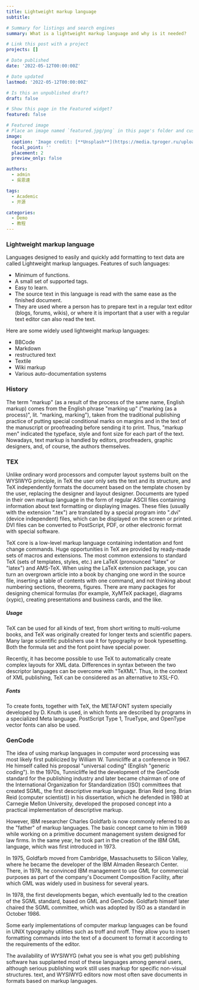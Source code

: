 ```yaml
---
title: Lightweight markup language
subtitle: 

# Summary for listings and search engines
summary: What is a lightweight markup language and why is it needed?

# Link this post with a project
projects: []

# Date published
date: '2022-05-12T00:00:00Z'

# Date updated
lastmod: '2022-05-12T00:00:00Z'

# Is this an unpublished draft?
draft: false

# Show this page in the Featured widget?
featured: false

# Featured image
# Place an image named `featured.jpg/png` in this page's folder and customize its options here.
image:
  caption: 'Image credit: [**Unsplash**](https://media.tproger.ru/uploads/2020/12/git_guide_for_beginners-cover-icon-original.png)'
  focal_point: ''
  placement: 2
  preview_only: false

authors:
  - admin
  - 吳恩達

tags:
  - Academic
  - 开源

categories:
  - Demo
  - 教程
---
```


### Lightweight markup language 

Languages ​​designed to easily and quickly add formatting to text data are called Lightweight markup languages. Features of such languages:

- Minimum of functions.
- A small set of supported tags.
- Easy to learn.
- The source text in this language is read with the same ease as the finished document.
- They are used where a person has to prepare text in a regular text editor (blogs, forums, wikis), or where it is important that a user with a regular text editor can also read the text.

Here are some widely used lightweight markup languages:

- BBCode
- Markdown
- restructured text
- Textile
- Wiki markup
- Various auto-documentation systems

### History

The term "markup" (as a result of the process of the same name, English markup) comes from the English phrase "marking up" ("marking (as a process)", lit. "marking, marking"), taken from the traditional publishing practice of putting special conditional marks on margins and in the text of the manuscript or proofreading before sending it to print. Thus, "markup men" indicated the typeface, style and font size for each part of the text. Nowadays, text markup is handled by editors, proofreaders, graphic designers, and, of course, the authors themselves.

### ΤΕΧ

Unlike ordinary word processors and computer layout systems built on the WYSIWYG principle, in TeX the user only sets the text and its structure, and TeX independently formats the document based on the template chosen by the user, replacing the designer and layout designer. Documents are typed in their own markup language in the form of regular ASCII files containing information about text formatting or displaying images. These files (usually with the extension ".tex") are translated by a special program into ".dvi" (device independent) files, which can be displayed on the screen or printed. DVI files can be converted to PostScript, PDF, or other electronic format with special software.

TeX core is a low-level markup language containing indentation and font change commands. Huge opportunities in TeX are provided by ready-made sets of macros and extensions. The most common extensions to standard TeX (sets of templates, styles, etc.) are LaTeX (pronounced "latex" or "latex") and AMS-TeX. When using the LaTeX extension package, you can turn an overgrown article into a book by changing one word in the source file, inserting a table of contents with one command, and not thinking about numbering sections, theorems, figures. There are many packages for designing chemical formulas (for example, XyMTeX package), diagrams (xypic), creating presentations and business cards, and the like.

##### Usage
TeX can be used for all kinds of text, from short writing to multi-volume books, and TeX was originally created for longer texts and scientific papers. Many large scientific publishers use it for typography or book typesetting. Both the formula set and the font point have special power.

Recently, it has become possible to use TeX to automatically create complex layouts for XML data. Differences in syntax between the two descriptor languages ​​can be overcome with "TeXML". Thus, in the context of XML publishing, TeX can be considered as an alternative to XSL-FO.

##### Fonts
To create fonts, together with TeX, the METAFONT system specially developed by D. Knuth is used, in which fonts are described by programs in a specialized Meta language. PostScript Type 1, TrueType, and OpenType vector fonts can also be used.

### GenCode

The idea of ​​using markup languages ​​in computer word processing was most likely first publicized by William W. Tunnicliffe at a conference in 1967. He himself called his proposal "universal coding" (English "generic coding"). In the 1970s, Tunnicliffe led the development of the GenCode standard for the publishing industry and later became chairman of one of the International Organization for Standardization (ISO) committees that created SGML, the first descriptive markup language. Brian Reid (eng. Brian Reid (computer scientist)) in his dissertation, which he defended in 1980 at Carnegie Mellon University, developed the proposed concept into a practical implementation of descriptive markup.

However, IBM researcher Charles Goldfarb is now commonly referred to as the "father" of markup languages. The basic concept came to him in 1969 while working on a primitive document management system designed for law firms. In the same year, he took part in the creation of the IBM GML language, which was first introduced in 1973.

In 1975, Goldfarb moved from Cambridge, Massachusetts to Silicon Valley, where he became the developer of the IBM Almaden Research Center. There, in 1978, he convinced IBM management to use GML for commercial purposes as part of the company's Document Composition Facility, after which GML was widely used in business for several years.

In 1978, the first developments began, which eventually led to the creation of the SGML standard, based on GML and GenCode. Goldfarb himself later chaired the SGML committee, which was adopted by ISO as a standard in October 1986.

Some early implementations of computer markup languages ​​can be found in UNIX typography utilities such as troff and nroff. They allow you to insert formatting commands into the text of a document to format it according to the requirements of the editor.

The availability of WYSIWYG (what you see is what you get) publishing software has supplanted most of these languages ​​among general users, although serious publishing work still uses markup for specific non-visual structures. text, and WYSIWYG editors now most often save documents in formats based on markup languages.


